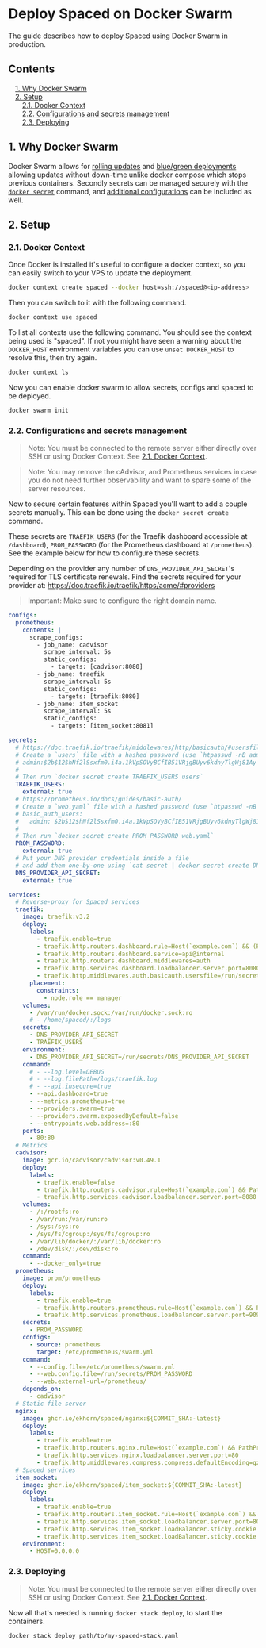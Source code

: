 # Deploy Spaced on Docker Swarm <!-- omit in toc -->

The guide describes how to deploy Spaced using Docker Swarm in production.

## Contents <!-- omit in toc -->

<style>
  .toc > ul { padding-left: 1em; }
  .toc > * * ul { padding-left: 1em; }
  .toc > * > li { list-style-type: none; }
  .toc > * * > li { list-style-type: none; }
</style>

<div class="toc">

- [1. Why Docker Swarm](#1-why-docker-swarm)
- [2. Setup](#2-setup)
  - [2.1. Docker Context](#21-docker-context)
  - [2.2. Configurations and secrets management](#22-configurations-and-secrets-management)
  - [2.3. Deploying](#23-deploying)

</div>

## 1. Why Docker Swarm

Docker Swarm allows for [rolling updates](https://docs.docker.com/engine/swarm/#rolling-updates) and [blue/green deployments](https://en.wikipedia.org/wiki/Blue%E2%80%93green_deployment) allowing updates without down-time unlike docker compose which stops previous containers. Secondly secrets can be managed securely with the [`docker secret`](https://docs.docker.com/engine/swarm/secrets/) command, and [additional configurations](https://docs.docker.com/engine/swarm/configs/) can be included as well.

## 2. Setup

### 2.1. Docker Context

Once Docker is installed it's useful to configure a docker context, so you can easily switch to your VPS to update the deployment.

```sh
docker context create spaced --docker host=ssh://spaced@<ip-address>
```

Then you can switch to it with the following command.

```sh
docker context use spaced
```

To list all contexts use the following command. You should see the context being used is "spaced". If not you might have seen a warning about the `DOCKER_HOST` environment variables you can use `unset DOCKER_HOST` to resolve this, then try again.

```sh
docker context ls
```

Now you can enable docker swarm to allow secrets, configs and spaced to be deployed.

```sh
docker swarm init
```

### 2.2. Configurations and secrets management

> Note: You must be connected to the remote server either directly over SSH or using Docker Context. See [2.1. Docker Context](#21-docker-context).

> Note: You may remove the cAdvisor, and Prometheus services in case you do not need further observability and want to spare some of the server resources.

Now to secure certain features within Spaced you'll want to add a couple secrets manually. This can be done using the `docker secret create` command.

These secrets are `TRAEFIK_USERS` (for the Traefik dashboard accessible at `/dashboard`), `PROM_PASSWORD` (for the Prometheus dashboard at `/prometheus`). See the example below for how to configure these secrets.

Depending on the provider any number of `DNS_PROVIDER_API_SECRET`'s required for TLS certificate renewals. Find the secrets required for your provider at: https://doc.traefik.io/traefik/https/acme/#providers

> Important: Make sure to configure the right domain name.

```yaml
configs:
  prometheus:
    contents: |
      scrape_configs:
        - job_name: cadvisor
          scrape_interval: 5s
          static_configs:
            - targets: [cadvisor:8080]
        - job_name: traefik
          scrape_interval: 5s
          static_configs:
            - targets: [traefik:8080]
        - job_name: item_socket
          scrape_interval: 5s
          static_configs:
            - targets: [item_socket:8081]

secrets:
  # https://doc.traefik.io/traefik/middlewares/http/basicauth/#usersfile
  # Create a `users` file with a hashed password (use `htpasswd -nB admin`) inside like this:
  # admin:$2b$12$hNf2lSsxfm0.i4a.1kVpSOVyBCfIB51VRjgBUyv6kdnyTlgWj81Ay
  #
  # Then run `docker secret create TRAEFIK_USERS users`
  TRAEFIK_USERS:
    external: true
  # https://prometheus.io/docs/guides/basic-auth/
  # Create a `web.yaml` file with a hashed password (use `htpasswd -nB admin`) inside like this:
  # basic_auth_users:
  #   admin: $2b$12$hNf2lSsxfm0.i4a.1kVpSOVyBCfIB51VRjgBUyv6kdnyTlgWj81Ay
  #
  # Then run `docker secret create PROM_PASSWORD web.yaml`
  PROM_PASSWORD:
    external: true
  # Put your DNS provider credentials inside a file
  # and add them one-by-one using `cat secret | docker secret create DNS_PROVIDER_API_SECRET -`
  DNS_PROVIDER_API_SECRET:
    external: true

services:
  # Reverse-proxy for Spaced services
  traefik:
    image: traefik:v3.2
    deploy:
      labels:
        - traefik.enable=true
        - traefik.http.routers.dashboard.rule=Host(`example.com`) && (PathPrefix(`/api`) || PathPrefix(`/dashboard`))
        - traefik.http.routers.dashboard.service=api@internal
        - traefik.http.routers.dashboard.middlewares=auth
        - traefik.http.services.dashboard.loadbalancer.server.port=8080
        - traefik.http.middlewares.auth.basicauth.usersfile=/run/secrets/TRAEFIK_USERS
      placement:
        constraints:
          - node.role == manager
    volumes:
      - /var/run/docker.sock:/var/run/docker.sock:ro
      # - /home/spaced/:/logs
    secrets:
      - DNS_PROVIDER_API_SECRET
      - TRAEFIK_USERS
    environment:
      - DNS_PROVIDER_API_SECRET=/run/secrets/DNS_PROVIDER_API_SECRET
    command:
      # - --log.level=DEBUG
      # - --log.filePath=/logs/traefik.log
      # - --api.insecure=true
      - --api.dashboard=true
      - --metrics.prometheus=true
      - --providers.swarm=true
      - --providers.swarm.exposedByDefault=false
      - --entrypoints.web.address=:80
    ports:
      - 80:80
  # Metrics
  cadvisor:
    image: gcr.io/cadvisor/cadvisor:v0.49.1
    deploy:
      labels:
        - traefik.enable=false
        - traefik.http.routers.cadvisor.rule=Host(`example.com`) && PathPrefix(`/cadvisor`)
        - traefik.http.services.cadvisor.loadbalancer.server.port=8080
    volumes:
      - /:/rootfs:ro
      - /var/run:/var/run:ro
      - /sys:/sys:ro
      - /sys/fs/cgroup:/sys/fs/cgroup:ro
      - /var/lib/docker/:/var/lib/docker:ro
      - /dev/disk/:/dev/disk:ro
    command:
      - --docker_only=true
  prometheus:
    image: prom/prometheus
    deploy:
      labels:
        - traefik.enable=true
        - traefik.http.routers.prometheus.rule=Host(`example.com`) && PathPrefix(`/prometheus`)
        - traefik.http.services.prometheus.loadbalancer.server.port=9090
    secrets:
      - PROM_PASSWORD
    configs:
      - source: prometheus
        target: /etc/prometheus/swarm.yml
    command:
      - --config.file=/etc/prometheus/swarm.yml
      - --web.config.file=/run/secrets/PROM_PASSWORD
      - --web.external-url=/prometheus/
    depends_on:
      - cadvisor
  # Static file server
  nginx:
    image: ghcr.io/ekhorn/spaced/nginx:${COMMIT_SHA:-latest}
    deploy:
      labels:
        - traefik.enable=true
        - traefik.http.routers.nginx.rule=Host(`example.com`) && PathPrefix(`/`)
        - traefik.http.services.nginx.loadbalancer.server.port=80
        - traefik.http.middlewares.compress.compress.defaultEncoding=gzip
  # Spaced services
  item_socket:
    image: ghcr.io/ekhorn/spaced/item_socket:${COMMIT_SHA:-latest}
    deploy:
      labels:
        - traefik.enable=true
        - traefik.http.routers.item_socket.rule=Host(`example.com`) && PathPrefix(`/socket.io`)
        - traefik.http.services.item_socket.loadbalancer.server.port=8081
        - traefik.http.services.item_socket.loadBalancer.sticky.cookie.name=server_id
        - traefik.http.services.item_socket.loadBalancer.sticky.cookie.httpOnly=true
    environment:
      - HOST=0.0.0.0
```

### 2.3. Deploying

> Note: You must be connected to the remote server either directly over SSH or using Docker Context. See [2.1. Docker Context](#21-docker-context).

Now all that's needed is running `docker stack deploy`, to start the containers.

```sh
docker stack deploy path/to/my-spaced-stack.yaml
```

